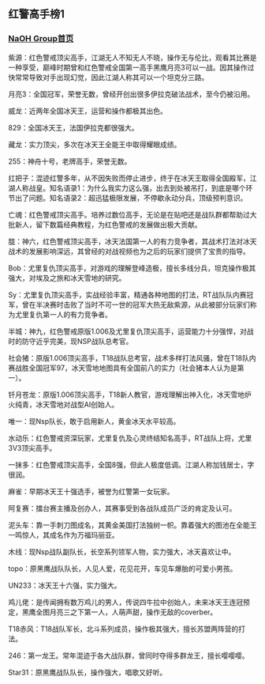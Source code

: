 ## 红警高手榜1

### [NaOH Group首页](index.md)

紫源：红色警戒顶尖高手，江湖无人不知无人不晓，操作无与伦比，观看其比赛是一种享受，巅峰时期曾和红色警戒全国第一高手黑鹰月亮3可以一战。因其操作过快常常导致对手出现幻觉，因此江湖人称其可以一个坦克分三路。

月亮3：全国冠军，荣誉无数，曾经开创出很多伊拉克破法战术，至今仍被沿用。

威龙：近两年全国冰天王，运营和操作都极其出色。

829：全国冰天王，法国伊拉克都很强大。

藏龙：实力顶尖，多次在冰天王全能王中取得耀眼成绩。

255：神舟十号，老牌高手，荣誉无数。

扛把子：混迹红警多年，从不因失败而停止进步，终于在冰天王取得全国殿军，江湖人称战皇。知名语录1：为什么我实力这么强，出去到处被吊打，到底是哪个环节出了问题。知名语录2：超迅猛极限发展，不停歇永动分兵，顶级预判意识。

亡魂：红色警戒顶尖高手。培养过数位高手，无论是在贴吧还是战队群都帮助过大批新人，留下数篇经典教程，为红色警戒的发展做出极大贡献。

胧：神六，红色警戒顶尖高手，冰天法国第一人的有力竞争者，其战术打法对冰天战术的发展影响深远，其曾经的对战视频也为之后的玩家们提供了宝贵的指导。

Bob：尤里复仇顶尖高手，对游戏的理解登峰造极，擅长多线分兵，坦克操作极其强大，对埃及之旅和冰天雪地的研究。

Sy：尤里复仇顶尖高手，实战经验丰富，精通各种地图的打法，RT战队队内赛冠军，曾在半决赛时击败了当时不可一世的冠军大热无敌紫源，从此被部分玩家们称为尤里复仇第一人的有力竞争者。

半城：神九，红色警戒原版1.006及尤里复仇顶尖高手，运营能力十分强悍，对战时的防守近乎完美，现NSP战队总考官。

社会猪：原版1.006顶尖高手，T18战队总考官，战术多样打法风骚，曾在T18队内赛战胜全国冠军97，冰天雪地地图具有全国前八的实力（社会猪本人认为是第一）。

钎月苍龙：原版1.006顶尖高手，T18新人教官，游戏理解出神入化，冰天雪地炉火纯青，冰天雪地对战型AI创始人。

唯一：现Nsp队长，敢于启用新人，黄金冰天水平较高。

水动乐：红色警戒资深玩家，尤里复仇及心灵终结知名高手，RT战队上将，尤里3V3顶尖高手。

一抹多：红色警戒顶尖高手，全国8强，但此人极度低调。江湖人称加钱居士，字很润。

麻雀：早期冰天王十强选手，被誉为红警第一女玩家。

阿复赛：擂台赛主播及创办人，其赛事受到各战队成员广泛的肯定及认可。

泥头车：靠一手刺刀图成名，其黄金美国打法独树一帜。靠着强大的图池在全能王一鸣惊人，其成名作为万福玛丽亚。

木线：现Nsp战队副队长，长空系列领军人物，实力强大，冰天喜欢让中。

topo：原黑鹰战队队长，人见人爱，花见花开，车见车爆胎的可爱小男孩。

UN233：冰天王十六强，实力强大。

鸡儿佬：是传闻拥有数万鸡儿的男人，传说四牛拉中创始人，未来冰天王连冠预定，黑鹰全图月亮三之下第一人，人萌声甜，操作无敌的coverber。

T18赤风：T18战队军长，北斗系列成员，操作极其强大，擅长苏盟两阵营的打法。

246：第一龙王。常年混迹于各大战队群，曾同时夺得多群龙王，擅长嘤嘤嘤。

Star31：原黑鹰战队队长，操作强大，唱歌又好听。
